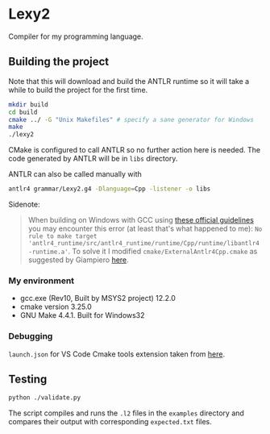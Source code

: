 # Lexy2
Compiler for my programming language.

## Building the project
Note that this will download and build the ANTLR runtime so it will take a while to build the project for the first time.
```bash
mkdir build
cd build
cmake ../ -G "Unix Makefiles" # specify a sane generator for Windows
make
./lexy2
```

CMake is configured to call ANTLR so no further action here is needed.
The code generated by ANTLR will be in `libs` directory.

ANTLR can also be called manually with
```bash
antlr4 grammar/Lexy2.g4 -Dlanguage=Cpp -listener -o libs
```

Sidenote:
> When building on Windows with GCC using [these official guidelines](https://github.com/antlr/antlr4/tree/master/runtime/Cpp/cmake) you may encounter this error (at least that's what happened to me):
> `No rule to make target 'antlr4_runtime/src/antlr4_runtime/runtime/Cpp/runtime/libantlr4-runtime.a'`.
> To solve it I modified `cmake/ExternalAntlr4Cpp.cmake` as suggested by Giampiero [here](https://github.com/antlr/antlr4/issues/4141).

### My environment
* gcc.exe (Rev10, Built by MSYS2 project) 12.2.0
* cmake version 3.25.0
* GNU Make 4.4.1. Built for Windows32

### Debugging
`launch.json` for VS Code Cmake tools extension taken from [here](https://github.com/microsoft/vscode-cmake-tools/blob/main/docs/debug-launch.md#debug-using-a-launchjson-file).

## Testing
```bash
python ./validate.py
```
The script compiles and runs the `.l2` files in the `examples` directory and compares their output with corresponding `expected.txt` files.
